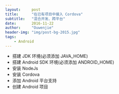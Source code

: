 ```yaml
---
layout:     post
title:      "在已有项目中接入 Cordova"
subtitle:   "混合开发、跨平台"
date:       2016-11-22
author:     "Ouwenjie"
header-img: "img/post-bg-2015.jpg"
tags:
    - Android
---   
```


- 搭建 JDK 环境(必须添加 JAVA_HOME)
- 搭建 Android SDK 环境(必须添加 ANDROID_HOME)
- 安装 NodeJs
- 安装 Cordova
- 添加 Android 平台支持
- 创建 Android 项目
